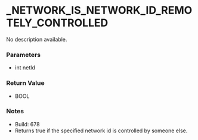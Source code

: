 # _NETWORK_IS_NETWORK_ID_REMOTELY_CONTROLLED

No description available.

### Parameters
* int netId

### Return Value
* BOOL

### Notes
* Build: 678
* Returns true if the specified network id is controlled by someone else.

